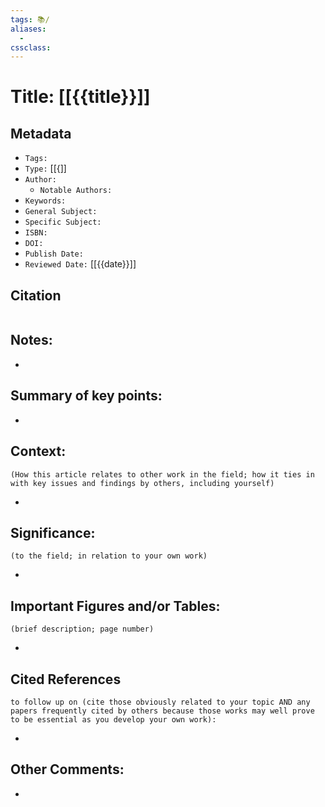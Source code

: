 ```yaml
---
tags: 📚️/
aliases: 
  - 
cssclass: 
---
```


# Title: [[{{title}}]]

## Metadata

- `Tags:` 
- `Type:` [[{]]
- `Author:` 
	- `Notable Authors:` 
- `Keywords:` 
- `General Subject:` 
- `Specific Subject:` 
- `ISBN:` 
- `DOI:` 
- `Publish Date:` 
- `Reviewed Date:` [[{{date}}]]

## Citation

```latex

```

## Notes:

- 

## Summary of key points:

- 

## Context:
	(How this article relates to other work in the field; how it ties in with key issues and findings by others, including yourself)

- 

## Significance:
	(to the field; in relation to your own work)

- 

## Important Figures and/or Tables:
	(brief description; page number)

- 

## Cited References 
	to follow up on (cite those obviously related to your topic AND any papers frequently cited by others because those works may well prove to be essential as you develop your own work):

- 

## Other Comments:

- 